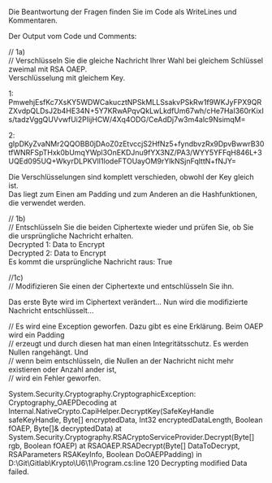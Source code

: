 Die Beantwortung der Fragen finden Sie im Code als WriteLines und Kommentaren.  
  
Der Output vom Code und Comments: 


// 1a)  
// Verschlüsseln Sie die gleiche Nachricht Ihrer Wahl bei gleichem Schlüssel zweimal mit RSA OAEP.  
Verschlüsselung mit gleichem Key.  
  
1: PmwehjEsfKc7XsKY5WDWCakucztNPSkMLLSsakvPSkRw1f9WKJyFPX9QRZXvdpQLDsJ2b4HE34N+5Y7KRwAPqvQkLwLkdfUm67wh/cHe7HaI360rKixIs/tadzVggQUVvwfUi2PIijHCW/4Xq4ODG/CeAdDj7w3m4alc9NsimqM=  
  
2: gIpDKyZvaNMr2QQOBB0jDAoZ0zEtvccjS2HfNz5+fyndbvzRx9DpvBwwrB30tfWNRFSpTHxk0bUmqYWpl3OnEKDJnu9fYX3NZ/PA3/WYY5YFFqH846L+3UQEd095UQ+WkyrDLPKVlI1lodeFTOUayOM9rYlkNSjnFqlttN+fNJY=  

Die Verschlüsselungen sind komplett verschieden, obwohl der Key gleich ist.  
Das liegt zum Einen am Padding und zum Anderen an die Hashfunktionen, die verwendet werden.  

// 1b)  
// Entschlüsseln Sie die beiden Ciphertexte wieder und prüfen Sie, ob Sie die ursprüngliche Nachricht erhalten.  
Decrypted 1: Data to Encrypt  
Decrypted 2: Data to Encrypt  
Es kommt die ursprüngliche Nachricht raus: True
  
//1c)  
//  Modifizieren Sie einen der Ciphertexte und entschlüsseln Sie ihn.  
  
Das erste Byte wird im Ciphertext verändert...
Nun wird die modifizierte Nachricht entschlüsselt...  
  
// Es wird eine Exception geworfen. Dazu gibt es eine Erklärung. Beim OAEP wird ein Padding  
// erzeugt und durch diesen hat man einen Integritätsschutz. Es werden Nullen rangehängt. Und  
// wenn beim entschlüsseln, die Nullen an der Nachricht nicht mehr existieren oder Anzahl ander ist,  
// wird ein Fehler geworfen. 

System.Security.Cryptography.CryptographicException: Cryptography_OAEPDecoding
   at Internal.NativeCrypto.CapiHelper.DecryptKey(SafeKeyHandle safeKeyHandle, Byte[] encryptedData, Int32 encryptedDataLength, Boolean fOAEP, Byte[]& decryptedData)
   at System.Security.Cryptography.RSACryptoServiceProvider.Decrypt(Byte[] rgb, Boolean fOAEP)
   at RSAOAEP.RSADecrypt(Byte[] DataToDecrypt, RSAParameters RSAKeyInfo, Boolean DoOAEPPadding) in D:\Git\Gitlab\Krypto\U6\1\Program.cs:line 120
Decrypting modified Data failed.
